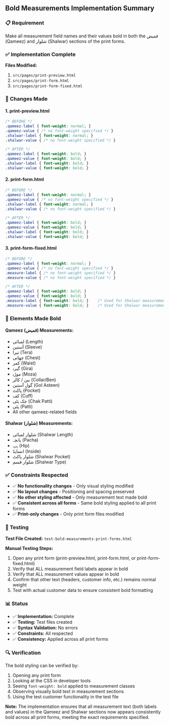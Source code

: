 ## Bold Measurements Implementation Summary

### 📋 **Requirement**
Make all measurement field names and their values bold in both the قمیض (Qameez) and شلوار (Shalwar) sections of the print forms.

### ✅ **Implementation Complete**

**Files Modified:**
1. `src/pages/print-preview.html`
2. `src/pages/print-form.html` 
3. `src/pages/print-form-fixed.html`

### 🔧 **Changes Made**

#### 1. print-preview.html
```css
/* BEFORE */
.qameez-label { font-weight: normal; }
.qameez-value { /* no font-weight specified */ }
.shalwar-label { font-weight: normal; }
.shalwar-value { /* no font-weight specified */ }

/* AFTER */
.qameez-label { font-weight: bold; }
.qameez-value { font-weight: bold; }
.shalwar-label { font-weight: bold; }
.shalwar-value { font-weight: bold; }
```

#### 2. print-form.html
```css
/* BEFORE */
.qameez-label { font-weight: normal; }
.qameez-value { /* no font-weight specified */ }
.shalwar-label { font-weight: normal; }
.shalwar-value { /* no font-weight specified */ }

/* AFTER */
.qameez-label { font-weight: bold; }
.qameez-value { font-weight: bold; }
.shalwar-label { font-weight: bold; }
.shalwar-value { font-weight: bold; }
```

#### 3. print-form-fixed.html
```css
/* BEFORE */
.qameez-label { font-weight: normal; }
.qameez-value { /* no font-weight specified */ }
.measure-label { /* no font-weight specified */ }
.measure-value { /* no font-weight specified */ }

/* AFTER */
.qameez-label { font-weight: bold; }
.qameez-value { font-weight: bold; }
.measure-label { font-weight: bold; }    /* Used for Shalwar measurements */
.measure-value { font-weight: bold; }    /* Used for Shalwar measurements */
```

### 🎯 **Elements Made Bold**

#### Qameez (قمیض) Measurements:
- لمبائی (Length)
- آستین (Sleeve) 
- تیرا (Tera)
- چھاتی (Chest)
- کمر (Waist)
- گیرہ (Gira)
- موڑہ (Moza)
- بین / کالر (Collar/Ben)
- گول آستین (Gol Asteen)
- پاکٹ (Pocket)
- کف (Cuff)
- چک پٹی (Chak Patti)
- پٹی (Patti)
- All other qameez-related fields

#### Shalwar (شلوار) Measurements:
- شلوار لمبائی (Shalwar Length)
- پانچہ (Pacha)
- ہپ (Hip)
- انسایڈ (Inside)
- شلوار پاکٹ (Shalwar Pocket)
- شلوار قسم (Shalwar Type)

### ✅ **Constraints Respected**

- ✅ **No functionality changes** - Only visual styling modified
- ✅ **No layout changes** - Positioning and spacing preserved
- ✅ **No other styling affected** - Only measurement text made bold
- ✅ **Consistent across all forms** - Same bold styling applied to all print forms
- ✅ **Print-only changes** - Only print form files modified

### 🧪 **Testing**

**Test File Created:** `test-bold-measurements-print-forms.html`

**Manual Testing Steps:**
1. Open any print form (print-preview.html, print-form.html, or print-form-fixed.html)
2. Verify that ALL measurement field labels appear in bold
3. Verify that ALL measurement values appear in bold
4. Confirm that other text (headers, customer info, etc.) remains normal weight
5. Test with actual customer data to ensure consistent bold formatting

### 📊 **Status**

- ✅ **Implementation:** Complete
- ✅ **Testing:** Test files created
- ✅ **Syntax Validation:** No errors
- ✅ **Constraints:** All respected
- ✅ **Consistency:** Applied across all print forms

### 🔍 **Verification**

The bold styling can be verified by:
1. Opening any print form
2. Looking at the CSS in developer tools
3. Seeing `font-weight: bold` applied to measurement classes
4. Observing visually bold text in measurement sections
5. Using the test customer functionality in the test file

**Note:** The implementation ensures that all measurement text (both labels and values) in the Qameez and Shalwar sections now appears consistently bold across all print forms, meeting the exact requirements specified.
